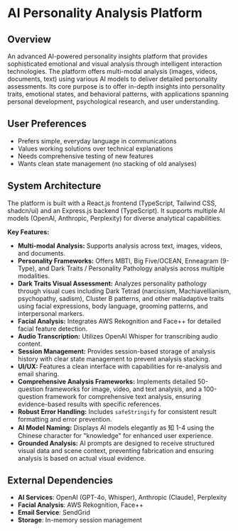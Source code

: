 # AI Personality Analysis Platform

## Overview
An advanced AI-powered personality insights platform that provides sophisticated emotional and visual analysis through intelligent interaction technologies. The platform offers multi-modal analysis (images, videos, documents, text) using various AI models to deliver detailed personality assessments. Its core purpose is to offer in-depth insights into personality traits, emotional states, and behavioral patterns, with applications spanning personal development, psychological research, and user understanding.

## User Preferences
- Prefers simple, everyday language in communications
- Values working solutions over technical explanations
- Needs comprehensive testing of new features
- Wants clean state management (no stacking of old analyses)

## System Architecture
The platform is built with a React.js frontend (TypeScript, Tailwind CSS, shadcn/ui) and an Express.js backend (TypeScript). It supports multiple AI models (OpenAI, Anthropic, Perplexity) for diverse analytical capabilities.

**Key Features:**
- **Multi-modal Analysis:** Supports analysis across text, images, videos, and documents.
- **Personality Frameworks:** Offers MBTI, Big Five/OCEAN, Enneagram (9-Type), and Dark Traits / Personality Pathology analysis across multiple modalities.
- **Dark Traits Visual Assessment:** Analyzes personality pathology through visual cues including Dark Tetrad (narcissism, Machiavellianism, psychopathy, sadism), Cluster B patterns, and other maladaptive traits using facial expressions, body language, grooming patterns, and interpersonal markers.
- **Facial Analysis:** Integrates AWS Rekognition and Face++ for detailed facial feature detection.
- **Audio Transcription:** Utilizes OpenAI Whisper for transcribing audio content.
- **Session Management:** Provides session-based storage of analysis history with clear state management to prevent analysis stacking.
- **UI/UX:** Features a clean interface with capabilities for re-analysis and email sharing.
- **Comprehensive Analysis Frameworks:** Implements detailed 50-question frameworks for image, video, and text analysis, and a 100-question framework for comprehensive text analysis, ensuring evidence-based results with specific references.
- **Robust Error Handling:** Includes `safeStringify` for consistent result formatting and error prevention.
- **AI Model Naming:** Displays AI models elegantly as 知 1-4 using the Chinese character for "knowledge" for enhanced user experience.
- **Grounded Analysis:** AI prompts are designed to receive structured visual data and scene context, preventing fabrication and ensuring analysis is based on actual visual evidence.

## External Dependencies
- **AI Services**: OpenAI (GPT-4o, Whisper), Anthropic (Claude), Perplexity
- **Facial Analysis**: AWS Rekognition, Face++
- **Email Service**: SendGrid
- **Storage**: In-memory session management